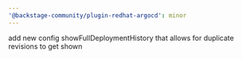 ```yaml
---
'@backstage-community/plugin-redhat-argocd': minor
---
```


add new config showFullDeploymentHistory that allows for duplicate revisions to get shown
